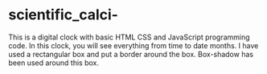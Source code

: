# scientific_calci-
This is a digital clock with basic HTML CSS and JavaScript programming code. In this clock, you will see everything from time to date months. I have used a rectangular box and put a border around the box. Box-shadow has been used around this box.
